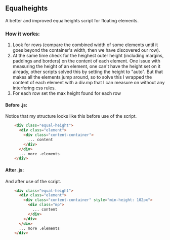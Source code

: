 ## Equalheights

A better and improved equalheights script for floating elements.

### How it works:

1. Look for rows (compare the combined width of some elements until it goes beyond the container's width, then we have discovered our row).
2. At the same time check for the heighest outer height (including margins, paddings and borders) on the content of each element.
One issue with measuring the height of an element, one can't have the height set on it already, other scripts solved this by setting the height to "auto". But that makes all the elements jump around, so to solve this I wrapped the content of each element with a div.mp that I can measure on without any interfering css rules.
3. For each row set the max height found for each row

#### Before .js:
Notice that my structure looks like this before use of the script.
````html
    <div class="equal-height">
      <div class="element">
        <div class="content-container">
          ... content
        </div>
      </div>
      ... more .elements
    </div>
````

#### After .js:
And after use of the script.
````html
    <div class="equal-height">
      <div class="element">
        <div class="content-container" style="min-height: 102px">
          <div class="mp">
            ... content
          </div>
        </div>
      </div>
      ... more .elements
    </div>
````
